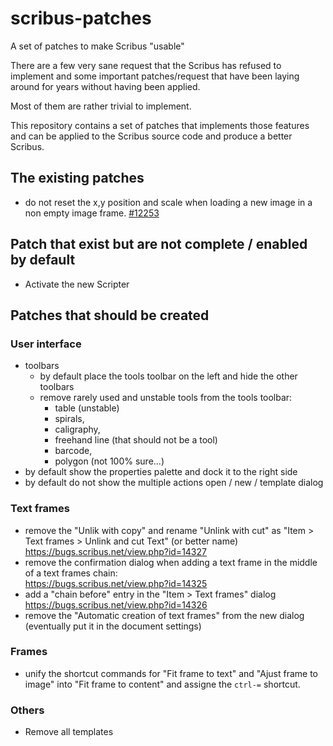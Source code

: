 # scribus-patches

A set of patches to make Scribus "usable"

There are a few very sane request that the Scribus has refused to implement and some important patches/request that have been laying around for years without having been applied.

Most of them are rather trivial to implement.

This repository contains a set of patches that implements those features and can be applied to the Scribus source code and produce a better Scribus.

## The existing patches

- do not reset the x,y position and scale when loading a new image in a non empty image frame. [#12253](https://bugs.scribus.net/view.php?id=12253#c33146)

## Patch that exist but are not complete / enabled by default

- Activate the new Scripter

## Patches that should be created

### User interface

- toolbars
  - by default place the tools toolbar on the left and hide the other toolbars
  - remove rarely used and unstable tools from the tools toolbar:
    - table (unstable)
    - spirals,
    - caligraphy,
    - freehand line (that should not be a tool)
    - barcode,
    - polygon (not 100% sure...)
- by default show the properties palette and dock it to the right side
- by default do not show the multiple actions open / new / template dialog

### Text frames

- remove the "Unlik with copy" and rename "Unlink with cut" as "Item > Text frames > Unlink and cut Text" (or better name)  
  https://bugs.scribus.net/view.php?id=14327
- remove the confirmation dialog when adding a text frame in the middle of a text frames chain:  
  https://bugs.scribus.net/view.php?id=14325
- add a "chain before" entry in the "Item > Text frames" dialog  
  https://bugs.scribus.net/view.php?id=14326
- remove the "Automatic creation of text frames" from the new dialog (eventually put it in the document settings)

### Frames

- unify the shortcut commands for "Fit frame to text" and "Ajust frame to image" into "Fit frame to content" and assigne the `ctrl-=` shortcut.


### Others

- Remove all templates
